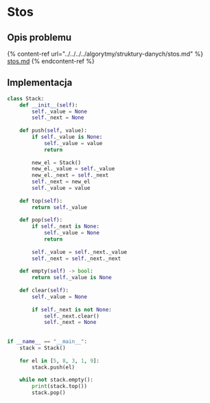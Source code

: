 # Stos

## Opis problemu

{% content-ref url="../../../../algorytmy/struktury-danych/stos.md" %}
[stos.md](../../../../algorytmy/struktury-danych/stos.md)
{% endcontent-ref %}

## Implementacja

```python
class Stack:
    def __init__(self):
        self._value = None
        self._next = None
        
    def push(self, value):
        if self._value is None:
            self._value = value
            return
        
        new_el = Stack()
        new_el._value = self._value
        new_el._next = self._next
        self._next = new_el
        self._value = value
        
    def top(self):
        return self._value
    
    def pop(self):
        if self._next is None:
            self._value = None
            return
        
        self._value = self._next._value
        self._next = self._next._next
    
    def empty(self) -> bool:
        return self._value is None
    
    def clear(self):
        self._value = None
        
        if self._next is not None:
            self._next.clear()
            self._next = None
        
        
if __name__ == "__main__":
    stack = Stack()
    
    for el in [5, 8, 3, 1, 9]:
        stack.push(el)
        
    while not stack.empty():
        print(stack.top())
        stack.pop()
```
